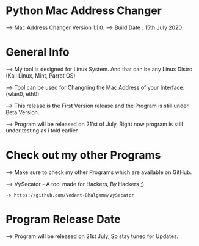 # Python Mac Address Changer 

--> Mac Address Changer Version 1.1.0.
--> Build Date : 15th July 2020

# General Info 

--> My tool is designed for Linux System. And that can be any Linux Distro (Kali Linux, Mint, Parrot OS)

--> Tool can be used for Changning the Mac Address of your Interface. (wlan0, eth0)

--> This release is the First Version release and the Program is still under Beta Version.

--> Program will be released on 21'st of July, Right now program is still under testing as i told earlier


# Check out my other Programs

--> Make sure to check my other Programs which are available on GitHub. 

--> VySecator - A tool made for Hackers, By Hackers ;)

    -> https://github.com/Vedant-Bhalgama/VySecator
    
# Program Release Date

--> Program will be released on 21st July, So stay tuned for Updates.
